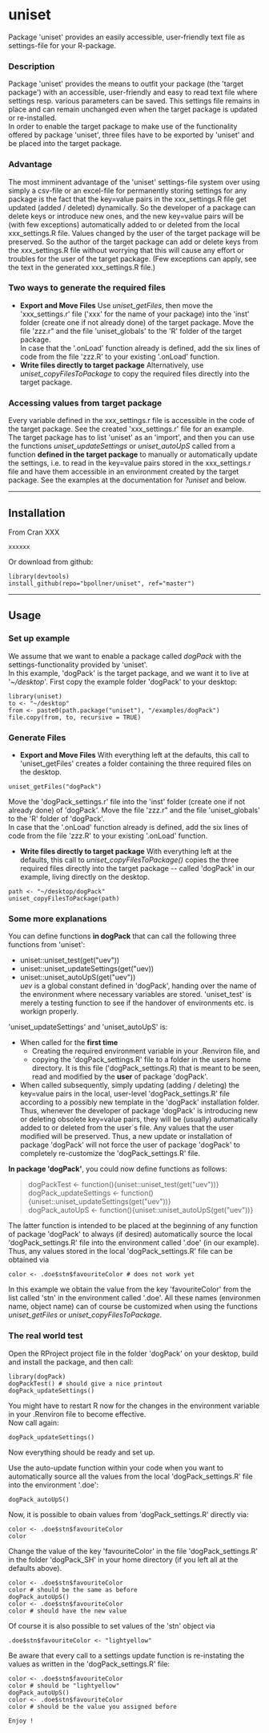 # uniset
Package 'uniset' provides an easily accessible, user-friendly text file as settings-file for your R-package.

### Description 
Package 'uniset' provides the means to outfit your package (the 'target package') with an accessible, user-friendly and easy to read text file where settings resp. various parameters can be saved. This settings file remains in place and can remain unchanged even when the target package is updated or re-installed.  
In order to enable the target package to make use of the functionality offered by package 'uniset', three files have to be exported by 'uniset' and be placed into the target package.

### Advantage
The most imminent advantage of the 'uniset' settings-file system over using simply a csv-file or an excel-file for permanently storing settings for any package is the fact that the key=value pairs in the xxx_settings.R file get updated (added / deleted) dynamically. So the developer of a package can delete keys or introduce new ones, and the new key=value pairs will be (with few exceptions) automatically added to or deleted from the local xxx_settings.R file. Values changed by the user of the target package will be preserved. So the author of the target package can add or delete keys from the xxx_settings.R file without worrying that this will cause any effort or troubles for the user of the target package. (Few exceptions can apply, see the text in the generated xxx_settings.R file.)

### Two ways to generate the required files
* **Export and Move Files**  Use *uniset_getFiles*, then move the 'xxx_settings.r' file ('xxx' for the name of your package) into the 'inst' folder (create one if not already done) of the target package. Move the file 'zzz.r" and the file 'uniset_globals' to the 'R' folder of the target package.  
In case that the '.onLoad' function already is defined, add the six lines of code from the file 'zzz.R' to your existing '.onLoad' function. 
* **Write files directly to target package**  Alternatively, use *uniset_copyFilesToPackage* to copy the required files directly into the target package.  


### Accessing values from target package
Every variable defined in the xxx_settings.r file is accessible in the code of the target package. See the created 'xxx_settings.r' file for an example.  
The target package has to list 'uniset' as an 'import', and then you can use the functions *uniset_updateSettings* or *uniset_autoUpS* called from a function **defined in the target package** to manually or automatically update the settings, i.e. to read in the key=value pairs stored in the xxx_settings.r file and have them accessible in an environment created by the target package. See the examples at the documentation for *?uniset* and below.
***

## Installation
From Cran XXX
```
xxxxxx
```
Or download from github:
```
library(devtools)
install_github(repo="bpollner/uniset", ref="master")
```
***
## Usage
### Set up example
We assume that we want to enable a package called *dogPack* with the settings-functionality provided by 'uniset'.  
In this example, 'dogPack' is the target package, and we want it to live at '*~/desktop*'. First copy the example folder 'dogPack' to your desktop:
```
library(uniset)
to <- "~/desktop"
from <- paste0(path.package("uniset"), "/examples/dogPack")
file.copy(from, to, recursive = TRUE) 
```
### Generate Files
* **Export and Move Files**
With everything left at the defaults, this call to 'uniset_getFiles' creates a folder containing the three required files on the desktop. 
```
uniset_getFiles("dogPack")
```
Move the 'dogPack_settings.r' file into the 'inst' folder (create one if not already done) of 'dogPack'. Move the file 'zzz.r" and the file 'uniset_globals' to the 'R' folder of 'dogPack'.  
In case that the '.onLoad' function already is defined, add the six lines of code from the file 'zzz.R' to your existing '.onLoad' function.  

* **Write files directly to target package**
With everything left at the defaults, this call to *uniset_copyFilesToPackage()* copies the three required files directly into the target package -- called 'dogPack' in our example, living directly on the desktop.
```
path <- "~/desktop/dogPack"
uniset_copyFilesToPackage(path)
```
### Some more explanations
You can define functions **in dogPack** that can call the following three functions from 'uniset': 
* uniset::uniset_test(get("uev"))
* uniset::uniset_updateSettings(get("uev))
* uniset::uniset_autoUpS(get("uev"))  
*uev* is a global constant defined in 'dogPack', handing over the name of the environment where necessary variables are stored.
'uniset_test' is merely a testing function to see if the handover of environments etc. is workign properly.  
  
'uniset_updateSettings' and 'uniset_autoUpS' is:
* When called for the **first time**
  * Creating the required environment variable in your .Renviron file, and
  * copying the 'dogPack_settings.R' file to a folder in the users home directory. It is this file ('dogPack_settings.R) that is meant to be seen, read and modified by the **user** of package 'dogPack'.
* When called subsequently, simply updating (adding / deleting) the key=value pairs in the local, user-level 'dogPack_settings.R' file according to a possibly new template in the 'dogPack' installation folder. Thus, whenever the developer of package 'dogPack' is introducing new or deleting obsolete key=value pairs, they will be (usually) automatically added to or deleted from the user´s file. Any values that the user modified will be preserved. Thus, a new update or installation of package 'dogPack' will not force the user of package 'dogPack' to completely re-customize the 'dogPack_settings.R' file. 
  
**In package 'dogPack'**, you could now define functions as follows:
> dogPackTest <- function(){uniset::uniset_test(get("uev"))}  
> dogPack_updateSettings <- function(){uniset::uniset_updateSettings(get("uev"))}  
> dogPack_autoUpS <- function(){uniset::uniset_autoUpS(get("uev"))}  

The latter function is intended to be placed at the beginning of any function of package 'dogPack' to always (if desired) automatically source the local 'dogPack_settings.R' file into the environment called '.doe' (in our example). Thus, any values stored in the local 'dogPack_settings.R' file can be obtained via
```
color <- .doe$stn$favouriteColor # does not work yet
```
In this example we obtain the value from the key 'favouriteColor' from the list called 'stn' in the environment called '.doe'. All these names (environmen name, object name) can of course be customized when using the functions *uniset_getFiles* or *uniset_copyFilesToPackage*.  

### The real world test
Open the RProject project file in the folder 'dogPack' on your desktop, build and install the package, and then call:
```
library(dogPack)
dogPackTest() # should give a nice printout
dogPack_updateSettings()
```
You might have to restart R now for the changes in the environment variable in your .Renviron file to become effective.  
Now call again:
```
dogPack_updateSettings()
```
Now everything should be ready and set up.  

Use the auto-update function within your code when you want to automatically source all the values from the local 'dogPack_settings.R' file into the environment '.doe':
```
dogPack_autoUpS()
```
Now, it is possible to obain values from 'dogPack_settings.R' directly via:
```
color <- .doe$stn$favouriteColor
color
```
Change the value of the key 'favouriteColor' in the file 'dogPack_settings.R' in the folder 'dogPack_SH' in your home directory (if you left all at the defaults above).
```
color <- .doe$stn$favouriteColor
color # should be the same as before
dogPack_autoUpS()
color <- .doe$stn$favouriteColor
color # should have the new value
```
Of course it is also possible to set values of the 'stn' object via
```
.doe$stn$favouriteColor <- "lightyellow"
```
Be aware that every call to a settings update function is re-instating the values as written in the 'dogPack_settings.R' file:
```
color <- .doe$stn$favouriteColor
color # should be "lightyellow"
dogPack_autoUpS()
color <- .doe$stn$favouriteColor
color # should be the value you assigned before

Enjoy !
